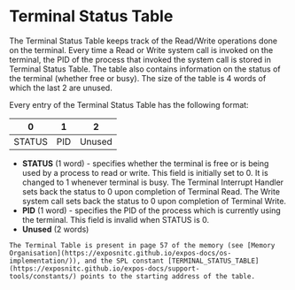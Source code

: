 # Terminal Status Table

The Terminal Status Table keeps track of the Read/Write operations done on the terminal. Every time a Read or Write system call is invoked on the terminal, the PID of the process that invoked the system call is stored in Terminal Status Table. The table also contains information on the status of the terminal (whether free or busy). The size of the table is 4 words of which the last 2 are unused.

Every entry of the Terminal Status Table has the following format:

| 0  | 1  | 2  |
|---|---|---|
|STATUS|PID|Unused|

- **STATUS** (1 word) - specifies whether the terminal is free or is being used by a process to read or write. This field is initially set to 0. It is changed to 1 whenever terminal is busy. The Terminal Interrupt Handler sets back the status to 0 upon completion of Terminal Read. The Write system call sets back the status to 0 upon completion of Terminal Write.
- **PID** (1 word) - specifies the PID of the process which is currently using the terminal. This field is invalid when STATUS is 0.
- **Unused** (2 words)

```ad-note
The Terminal Table is present in page 57 of the memory (see [Memory Organisation](https://exposnitc.github.io/expos-docs/os-implementation/)), and the SPL constant [TERMINAL_STATUS_TABLE](https://exposnitc.github.io/expos-docs/support-tools/constants/) points to the starting address of the table.
```

